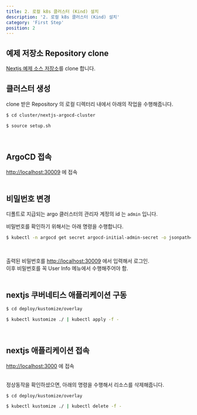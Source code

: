 ```yaml
---
title: 2. 로컬 k8s 클러스터 (Kind) 설치
description: '2. 로컬 k8s 클러스터 (Kind) 설치'
category: 'First Step'
position: 2
---
```


## 예제 저장소 Repository clone
[Nextjs 예제 소스 저장소](https://github.com/chagchagchag/nextjs-example-argocd-source)를 clone 합니다.
<br>

## 클러스터 생성
clone 받은 Repository 의 로컬 디렉터리 내에서 아래의 작업을 수행해줍니다.

```bash
$ cd cluster/nextjs-argocd-cluster

$ source setup.sh
```
<br>

## ArgoCD 접속
[http://localhost:30009](http://localhost:30009) 에 접속<br>
<br>

## 비밀번호 변경
디폴트로 지급되는 argo 클러스터의 관리자 계정의 id 는 `admin` 입니다.<br>

비밀번호를 확인하기 위해서는 아래 명령을 수행합니다.
```bash
$ kubectl -n argocd get secret argocd-initial-admin-secret -o jsonpath="{.data.password}" | base64 -d
```
<br>

출력된 비밀번호를 [http://localhost:30009](http://localhost:30009) 에서 입력해서 로그인.
<br>
이후 비밀번호를 꼭 User Info 메뉴에서 수행해주어야 함.<br>
<br>

## nextjs 쿠버네티스 애플리케이션 구동
```bash
$ cd deploy/kustomize/overlay

$ kubectl kustomize ./ | kubectl apply -f -

```
<br>

## nextjs 애플리케이션 접속
[http://localhost:3000](http://localhost:3000) 에 접속<br>
<br>

정상동작을 확인하셨으면, 아래의 명령을 수행해서 리소스를 삭제해줍니다.
```bash
$ cd deploy/kustomize/overlay

$ kubectl kustomize ./ | kubectl delete -f -
```
<br>
